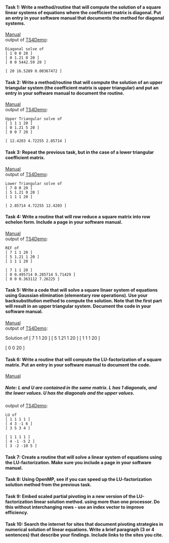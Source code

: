 #### Task 1: Write a method/routine that will compute the solution of a square linear systems of equations where the coefficient matrix is diagonal. Put an entry in your software manual that documents the method for diagonal systems.  
[Manual](https://gftbs.github.io/Software_Manual/toc)  
output of [TS4Demo](https://gftbs.github.io/src/TS5Demo.cpp):  

    Diagonal solve of
    [ 1 0 0 20 ]
    [ 0 1.21 0 20 ]
    [ 0 0 5442.59 20 ]

    [ 20 16.5289 0.00367472 ]

#### Task 2: Write a method/routine that will compute the solution of an upper triangular system (the coefficient matrix is upper triangular) and put an entry in your software manual to document the routine.  
[Manual](https://gftbs.github.io/Software_Manual/toc)  
output of [TS4Demo](https://gftbs.github.io/src/TS5Demo.cpp):  

    Upper Triangular solve of
    [ 1 1 1 20 ]
    [ 0 1.21 5 20 ]
    [ 0 0 7 20 ]

    [ 12.4203 4.72255 2.85714 ]


#### Task 3: Repeat the previous task, but in the case of a lower triangular coefficient matrix.  
[Manual](https://gftbs.github.io/Software_Manual/toc)  
output of [TS4Demo](https://gftbs.github.io/src/TS5Demo.cpp):  

    Lower Triangular solve of
    [ 7 0 0 20 ]
    [ 5 1.21 0 20 ]
    [ 1 1 1 20 ]

    [ 2.85714 4.72255 12.4203 ]

#### Task 4: Write a routine that will row reduce a square matrix into row echelon form. Include a page in your software manual.  
[Manual](https://gftbs.github.io/Software_Manual/toc)  
output of [TS4Demo](https://gftbs.github.io/src/TS5Demo.cpp):  

    REF of
    [ 7 1 1 20 ]
    [ 5 1.21 1 20 ]
    [ 1 1 1 20 ]

    [ 7 1 1 20 ]
    [ 0 0.495714 0.285714 5.71429 ]
    [ 0 0 0.363112 7.26225 ]

#### Task 5: Write a code that will solve a square linaer system of equations using Gaussian elimination (elementary row operations). Use your backsubstitution method to compute the solution. Note that the first part will result in an upper triangular system. Document the code in your software manual.  
[Manual](https://gftbs.github.io/Software_Manual/toc)  
output of [TS4Demo](https://gftbs.github.io/src/TS5Demo.cpp):  

Solution of
[ 7 1 1 20 ]
[ 5 1.21 1 20 ]
[ 1 1 1 20 ]

[ 0 0 20 ]

#### Task 6: Write a routine that will compute the LU-factorization of a square matrix. Put an entry in your software manual to document the code.  
[Manual](https://gftbs.github.io/Software_Manual/toc)  
##### Note: L and U are contained in the same matrix. L has 1 diagonals, and the lower values. U has the diagonals and the upper values.  
output of [TS4Demo](https://gftbs.github.io/src/TS5Demo.cpp):  


    LU of
    [ 1 1 1 1 ]
    [ 4 3 -1 6 ]
    [ 3 5 3 4 ]

    [ 1 1 1 1 ]
    [ 4 -1 -5 2 ]
    [ 3 -2 -10 5 ]

#### Task 7: Create a routine that will solve a linear system of equations using the LU-factorization. Make sure you include a page in your software manual.  

#### Task 8: Using OpenMP, see if you can speed up the LU-factorization solution method from the previous task.  

#### Task 9: Embed scaled partial pivoting in a new version of the LU-factorization linear solution method. using more than one processor. Do this without interchanging rows - use an index vector to improve efficiency.  

#### Task 10: Search the internet for sites that document pivoting strategies in numerical solution of linear equations. Write a brief paragraph (3 or 4 sentences) that describe your findings. Include links to the sites you cite.  
